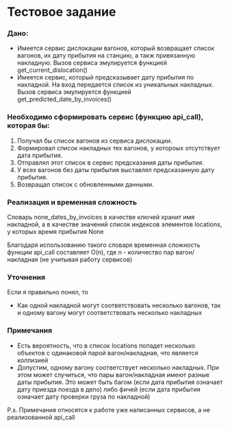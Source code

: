 # Тестовое задание

### Дано:
- Имеется сервис дислокации вагонов, который возвращает список вагонов, их дату прибытия на станцию, а такж привязанную накладную. Вызов сервиса эмулируется функцией get_current_dislocation()
- Имеется сервис, который предсказывает дату прибытия по накладной. На вход передается список из уникальных накладных.
Вызов сервиса эмулируется функцией get_predicted_date_by_invoices()


### Необходимо сформировать сервис (функцию api_call), которая бы:
1. Получал бы список вагонов из сервиса дислокации.
2. Формировал список накладных тех вагонов, у котороых отсутствует дата прибытия.
3. Отправлял этот список в сервис предсказания даты прибытия.
4. У всех вагонов без даты прибытия выставлял предсказанную дату прибытия.
5. Возвращал список с обновленными данными. 

### Реализация и временная сложность
Словарь none_dates_by_invoices в качестве ключей хранит имя накладной, а в качестве
значений список индексов элементов locations, у которых время прибытия None

Благодаря использованию такого словаря временная сложность функции api_call
составляет O(n), где n - количество пар вагон/накладная (не учитывая работу сервисов)

### Уточнения
Если я правильно понял, то
* Как одной накладной могут соответствовать несколько вагонов, так и одному вагону
могут соответствовать несколько накладных

### Примечания
* Есть вероятность, что в список locations попадет несколько объектов с одинаковой
парой вагон/накладная, что является коллизией
* Допустим, одному вагону соответствует несколько накладных. При этом может случиться, что
пары вагон/накладная имеют разные даты прибытия. Это может быть багом (если дата прибытия означает
дату приезда поезда в депо) либо фичей (если дата прибытия означает дату проверки груза по накладной)

P.s. Примечания относятся к работе уже написанных сервисов, а не реализованной api_call
